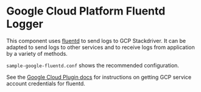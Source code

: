 # Google Cloud Platform Fluentd Logger

This component uses
[fluentd](https://docs.fluentd.org/v1.0/articles/quickstart) to send
logs to GCP Stackdriver. It can be adapted to send logs to other
services and to receive logs from application by a variety of methods.

`sample-google-fluentd.conf` shows the recommended configuration.

See the
[Google Cloud Plugin docs](https://github.com/GoogleCloudPlatform/fluent-plugin-google-cloud)
for instructions on getting GCP service account credentials for
fluentd.
